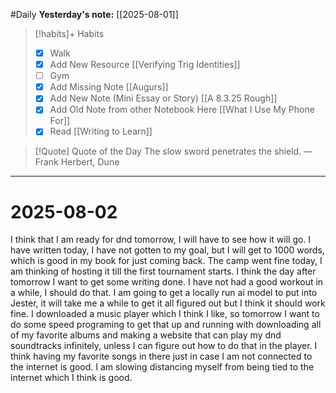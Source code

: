 #Daily
**Yesterday's note:** [[2025-08-01]]

> [!habits]+ Habits 
>- [x] Walk 
>- [x] Add New Resource [[Verifying Trig Identities]]
> - [ ] Gym 
> - [x] Add Missing Note [[Augurs]]
> - [x] Add New Note (Mini Essay or Story) [[A 8.3.25 Rough]]
> - [x] Add Old Note from other Notebook Here [[What I Use My Phone For]]
> - [x] Read [[Writing to Learn]]

> [!Quote]  Quote of the Day
> The slow sword penetrates the shield.
> — Frank Herbert, Dune


<hr>

# 2025-08-02

I think that I am ready for dnd tomorrow, I will have to see how it will go. I have written today, I have not gotten to my goal, but I will get to 1000 words, which is good in my book for just coming back. The camp went fine today, I am thinking of hosting it till the first tournament starts. I think the day after tomorrow I want to get some writing done. I have not had a good workout in a while, I should do that. I am going to get a locally run ai model to put into Jester, it will take me a while to get it all figured out but I think it should work fine. I downloaded a music player which I think I like, so tomorrow I want to do some speed programing to get that up and running with downloading all of my favorite albums and making a website that can play my dnd soundtracks infinitely, unless I can figure out how to do that in the player. I think having my favorite songs in there just in case I am not connected to the internet is good. I am slowing distancing myself from being tied to the internet which I think is good. 